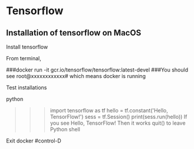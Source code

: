 # Tensorflow
## Installation of tensorflow on MacOS
Install tensorflow

From terminal,

###docker run -it gcr.io/tensorflow/tensorflow:latest-devel
###You should see root@xxxxxxxxxxxx# which means docker is running

Test installations

python
>>>import tensorflow as tf
>>>hello = tf.constant('Hello, TensorFlow!')
>>>sess = tf.Session()
>>>print(sess.run(hello))
If you see Hello, TensorFlow! Then it works
quit() to leave Python shell

Exit docker
#control-D
